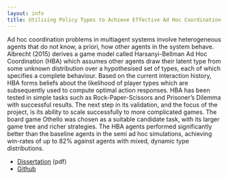 ```yaml
---
layout: info
title: Utilising Policy Types to Achieve Effective Ad Hoc Coordination in the Game Othello
---
```


Ad hoc coordination problems in multiagent systems involve heterogeneous agents that do not know, a priori, how other agents in the system behave. Albrecht (2015) derives a game model called Harsanyi-Bellman Ad Hoc Coordination (HBA) which assumes other agents draw their latent type from some unknown distribution over a hypothesised set of types, each of which specifies a complete behaviour. Based on the current interaction history, HBA forms beliefs about the likelihood of player types which are subsequently used to compute optimal action responses. HBA has been tested in simple tasks such as Rock-Paper-Scissors and Prisoner’s Dilemma with successful results. The next step in its validation, and the focus of the project, is its ability to scale successfully to more complicated games. The board game Othello was chosen as a suitable candidate task, with its larger game tree and richer strategies. The HBA agents performed significantly better than the baseline agents in the semi ad hoc simulations, achieving win-rates of up to 82% against agents with mixed, dynamic type distributions. 

* [Dissertation](../assets/ad_hoc_coord.pdf) (pdf)
* [Github](https://github.com/Stevinson/HBAdissertation)

